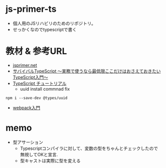 # js-primer-ts
* 個人用のJSリハビリのためのリポジトリ。
* せっかくなのでtypescriptで書く

# 教材 & 参考URL
* [jsprimer.net](https://jsprimer.net/)
* [サバイバルTypeScript 〜実務で使うなら最低限ここだけはおさえておきたいTypeScript入門〜](https://book.yyts.org/)
* [TypeScript チュートリアル](https://qiita.com/EBIHARA_kenji/items/31b7c1c62426bdabd263)
  * uuid install commnad fix

```
npm i --save-dev @types/uuid
```
* [webpack入門](https://www.mitsue.co.jp/knowledge/blog/frontend/201912/05_0000.html)


# memo
* 型アサーション
  * Typescriptコンパイラに対して、変数の型をちゃんとチェックしたので無視してOKと宣言.
  * 型キャストは実際に型を変える